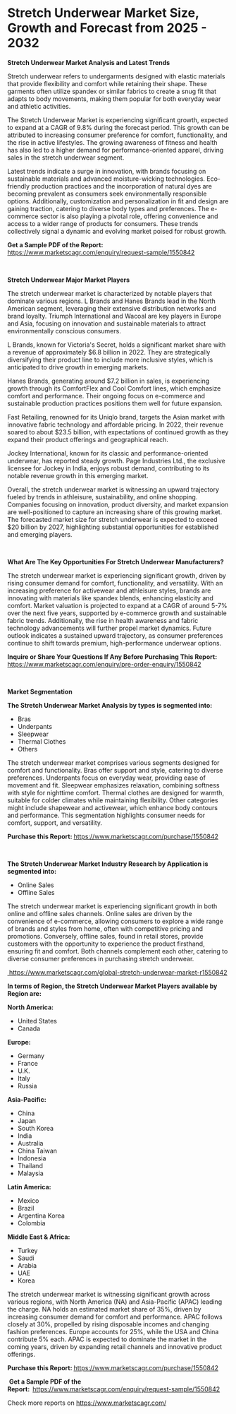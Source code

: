 <p><h1>Stretch Underwear Market Size, Growth and Forecast from 2025 - 2032</h1></p><p><strong>Stretch Underwear Market Analysis and Latest Trends</strong></p>
<p><p>Stretch underwear refers to undergarments designed with elastic materials that provide flexibility and comfort while retaining their shape. These garments often utilize spandex or similar fabrics to create a snug fit that adapts to body movements, making them popular for both everyday wear and athletic activities.</p><p>The Stretch Underwear Market is experiencing significant growth, expected to expand at a CAGR of 9.8% during the forecast period. This growth can be attributed to increasing consumer preference for comfort, functionality, and the rise in active lifestyles. The growing awareness of fitness and health has also led to a higher demand for performance-oriented apparel, driving sales in the stretch underwear segment.</p><p>Latest trends indicate a surge in innovation, with brands focusing on sustainable materials and advanced moisture-wicking technologies. Eco-friendly production practices and the incorporation of natural dyes are becoming prevalent as consumers seek environmentally responsible options. Additionally, customization and personalization in fit and design are gaining traction, catering to diverse body types and preferences. The e-commerce sector is also playing a pivotal role, offering convenience and access to a wider range of products for consumers. These trends collectively signal a dynamic and evolving market poised for robust growth.</p></p>
<p><strong>Get a Sample PDF of the Report:&nbsp;</strong> <a href="https://www.marketscagr.com/enquiry/request-sample/1550842?utm_campaign=1126&utm_medium=2&utm_source=Github&utm_content=ia&utm_term=06022025&utm_id=stretch-underwear">https://www.marketscagr.com/enquiry/request-sample/1550842</a></p>
<p>&nbsp;</p>
<p><strong>Stretch Underwear Major Market Players</strong></p>
<p><p>The stretch underwear market is characterized by notable players that dominate various regions. L Brands and Hanes Brands lead in the North American segment, leveraging their extensive distribution networks and brand loyalty. Triumph International and Wacoal are key players in Europe and Asia, focusing on innovation and sustainable materials to attract environmentally conscious consumers.</p><p>L Brands, known for Victoria's Secret, holds a significant market share with a revenue of approximately $6.8 billion in 2022. They are strategically diversifying their product line to include more inclusive styles, which is anticipated to drive growth in emerging markets. </p><p>Hanes Brands, generating around $7.2 billion in sales, is experiencing growth through its ComfortFlex and Cool Comfort lines, which emphasize comfort and performance. Their ongoing focus on e-commerce and sustainable production practices positions them well for future expansion.</p><p>Fast Retailing, renowned for its Uniqlo brand, targets the Asian market with innovative fabric technology and affordable pricing. In 2022, their revenue soared to about $23.5 billion, with expectations of continued growth as they expand their product offerings and geographical reach.</p><p>Jockey International, known for its classic and performance-oriented underwear, has reported steady growth. Page Industries Ltd., the exclusive licensee for Jockey in India, enjoys robust demand, contributing to its notable revenue growth in this emerging market.</p><p>Overall, the stretch underwear market is witnessing an upward trajectory fueled by trends in athleisure, sustainability, and online shopping. Companies focusing on innovation, product diversity, and market expansion are well-positioned to capture an increasing share of this growing market. The forecasted market size for stretch underwear is expected to exceed $20 billion by 2027, highlighting substantial opportunities for established and emerging players.</p></p>
<p>&nbsp;</p>
<p><strong>What Are The Key Opportunities For Stretch Underwear Manufacturers?</strong></p>
<p><p>The stretch underwear market is experiencing significant growth, driven by rising consumer demand for comfort, functionality, and versatility. With an increasing preference for activewear and athleisure styles, brands are innovating with materials like spandex blends, enhancing elasticity and comfort. Market valuation is projected to expand at a CAGR of around 5-7% over the next five years, supported by e-commerce growth and sustainable fabric trends. Additionally, the rise in health awareness and fabric technology advancements will further propel market dynamics. Future outlook indicates a sustained upward trajectory, as consumer preferences continue to shift towards premium, high-performance underwear options.</p></p>
<p><strong>Inquire or Share Your Questions If Any Before Purchasing This Report:</strong> <a href="https://www.marketscagr.com/enquiry/pre-order-enquiry/1550842?utm_campaign=1126&utm_medium=2&utm_source=Github&utm_content=ia&utm_term=06022025&utm_id=stretch-underwear">https://www.marketscagr.com/enquiry/pre-order-enquiry/1550842</a></p>
<p>&nbsp;</p>
<p><strong>Market Segmentation</strong></p>
<p><strong>The Stretch Underwear Market Analysis by types is segmented into:</strong></p>
<p><ul><li>Bras</li><li>Underpants</li><li>Sleepwear</li><li>Thermal Clothes</li><li>Others</li></ul></p>
<p><p>The stretch underwear market comprises various segments designed for comfort and functionality. Bras offer support and style, catering to diverse preferences. Underpants focus on everyday wear, providing ease of movement and fit. Sleepwear emphasizes relaxation, combining softness with style for nighttime comfort. Thermal clothes are designed for warmth, suitable for colder climates while maintaining flexibility. Other categories might include shapewear and activewear, which enhance body contours and performance. This segmentation highlights consumer needs for comfort, support, and versatility.</p></p>
<p><strong>Purchase this Report:&nbsp;</strong><a href="https://www.marketscagr.com/purchase/1550842?utm_campaign=1126&utm_medium=2&utm_source=Github&utm_content=ia&utm_term=06022025&utm_id=stretch-underwear">https://www.marketscagr.com/purchase/1550842</a></p>
<p>&nbsp;</p>
<p><strong>The Stretch Underwear Market Industry Research by Application is segmented into:</strong></p>
<p><ul><li>Online Sales</li><li>Offline Sales</li></ul></p>
<p><p>The stretch underwear market is experiencing significant growth in both online and offline sales channels. Online sales are driven by the convenience of e-commerce, allowing consumers to explore a wide range of brands and styles from home, often with competitive pricing and promotions. Conversely, offline sales, found in retail stores, provide customers with the opportunity to experience the product firsthand, ensuring fit and comfort. Both channels complement each other, catering to diverse consumer preferences in purchasing stretch underwear.</p></p>
<p><a href="https://www.marketscagr.com/global-stretch-underwear-market-r1550842?utm_campaign=1126&utm_medium=2&utm_source=Github&utm_content=ia&utm_term=06022025&utm_id=stretch-underwear">&nbsp;https://www.marketscagr.com/global-stretch-underwear-market-r1550842</a></p>
<p><strong>In terms of Region, the Stretch Underwear Market Players available by Region are:</strong></p>
<p>
    <p> <strong> North America: </strong>
        <ul>
            <li>United States</li>
            <li>Canada</li>
        </ul>
        </p> 
    <p> <strong> Europe: </strong>
        <ul>
            <li>Germany</li>
            <li>France</li>
            <li>U.K.</li>
            <li>Italy</li>
            <li>Russia</li>
        </ul>
        </p> 
    <p> <strong> Asia-Pacific: </strong>
        <ul>
            <li>China</li>
            <li>Japan</li>
            <li>South Korea</li>
            <li>India</li>
            <li>Australia</li>
            <li>China Taiwan</li>
            <li>Indonesia</li>
            <li>Thailand</li>
            <li>Malaysia</li>
        </ul>
        </p> 
    <p> <strong> Latin America: </strong>
        <ul>
            <li>Mexico</li>
            <li>Brazil</li>
            <li>Argentina Korea</li>
            <li>Colombia</li>
        </ul>
        </p> 
    <p> <strong> Middle East & Africa: </strong>
        <ul>
            <li>Turkey</li>
            <li>Saudi</li>
            <li>Arabia</li>
            <li>UAE</li>
            <li>Korea</li>
        </ul>
    </p>
    </p>
<p><p>The stretch underwear market is witnessing significant growth across various regions, with North America (NA) and Asia-Pacific (APAC) leading the charge. NA holds an estimated market share of 35%, driven by increasing consumer demand for comfort and performance. APAC follows closely at 30%, propelled by rising disposable incomes and changing fashion preferences. Europe accounts for 25%, while the USA and China contribute 5% each. APAC is expected to dominate the market in the coming years, driven by expanding retail channels and innovative product offerings.</p></p>
<p><strong>Purchase this Report: </strong><a href="https://www.marketscagr.com/purchase/1550842?utm_campaign=1126&utm_medium=2&utm_source=Github&utm_content=ia&utm_term=06022025&utm_id=stretch-underwear">https://www.marketscagr.com/purchase/1550842</a></p>
<p>&nbsp;<strong>Get a Sample PDF of the Report:&nbsp;&nbsp;</strong><a href="https://www.marketscagr.com/enquiry/request-sample/1550842?utm_campaign=1126&utm_medium=2&utm_source=Github&utm_content=ia&utm_term=06022025&utm_id=stretch-underwear">https://www.marketscagr.com/enquiry/request-sample/1550842</a></p>
<p><strong></strong></p>
<p>Check more reports on <a href="https://www.marketscagr.com/?utm_campaign=1126&utm_medium=2&utm_source=Github&utm_content=ia&utm_term=06022025&utm_id=stretch-underwear">https://www.marketscagr.com/</a></p>